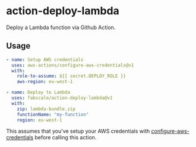 # action-deploy-lambda

Deploy a Lambda function via Github Action.

## Usage

```yaml
- name: Setup AWS credentials
  uses: aws-actions/configure-aws-credentials@v1
  with:
    role-to-assume: ${{ secret.DEPLOY_ROLE }}
    aws-region: eu-west-1

- name: Deploy to Lambda
  uses: fabscale/action-deploy-lambda@v1
  with:
    zip: lambda-bundle.zip
    functionName: "my-function"
    region: eu-west-1
```

This assumes that you've setup your AWS credentials with [configure-aws-credentials](https://github.com/aws-actions/configure-aws-credentials) before calling this action.
